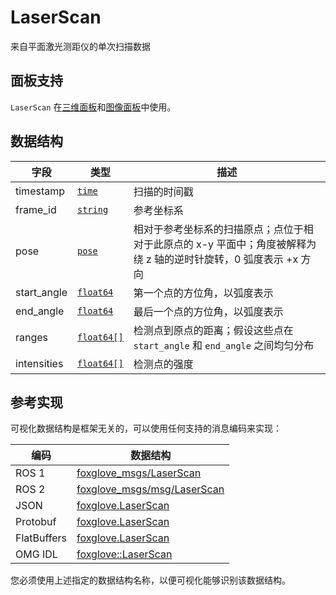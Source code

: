 # LaserScan

来自平面激光测距仪的单次扫描数据

## 面板支持

`LaserScan` 在[三维面板](../panel/2-3d-panel)和[图像面板](../panel/image-panel)中使用。

## 数据结构

| 字段         | 类型                                                                      | 描述 |
| ------------ | ------------------------------------------------------------------------- | ---- |
| timestamp    | [`time`](./built-in%20types#time)        | 扫描的时间戳 |
| frame_id     | [`string`](./built-in%20types#string)      | 参考坐标系 |
| pose         | [`pose`](./pose)        | 相对于参考坐标系的扫描原点；点位于相对于此原点的 x-y 平面中；角度被解释为绕 z 轴的逆时针旋转，0 弧度表示 +x 方向 |
| start_angle  | [`float64`](./built-in%20types#float64)     | 第一个点的方位角，以弧度表示 |
| end_angle    | [`float64`](./built-in%20types#float64)     | 最后一个点的方位角，以弧度表示 |
| ranges       | [`float64[]`](./built-in%20types#float64)   | 检测点到原点的距离；假设这些点在 `start_angle` 和 `end_angle` 之间均匀分布 |
| intensities  | [`float64[]`](./built-in%20types#float64)   | 检测点的强度 |

## 参考实现

可视化数据结构是框架无关的，可以使用任何支持的消息编码来实现：

| 编码         | 数据结构                                                                                                          |
| ----------- | --------------------------------------------------------------------------------------------------------------- |
| ROS 1       | [foxglove_msgs/LaserScan](https://github.com/foxglove/foxglove-sdk/blob/main/schemas/ros1/LaserScan.msg)       |
| ROS 2       | [foxglove_msgs/msg/LaserScan](https://github.com/foxglove/foxglove-sdk/blob/main/schemas/ros2/LaserScan.msg)   |
| JSON        | [foxglove.LaserScan](https://github.com/foxglove/foxglove-sdk/blob/main/schemas/jsonschema/LaserScan.json)      |
| Protobuf    | [foxglove.LaserScan](https://github.com/foxglove/foxglove-sdk/blob/main/schemas/proto/foxglove/LaserScan.proto) |
| FlatBuffers | [foxglove.LaserScan](https://github.com/foxglove/foxglove-sdk/blob/main/schemas/flatbuffer/LaserScan.fbs)       |
| OMG IDL     | [foxglove::LaserScan](https://github.com/foxglove/foxglove-sdk/blob/main/schemas/omgidl/foxglove/LaserScan.idl) |

您必须使用上述指定的数据结构名称，以便可视化能够识别该数据结构。
